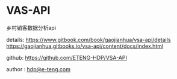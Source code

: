# VAS-API
乡村销客数据分析api

details:
https://www.gitbook.com/book/gaojianhua/vsa-api/details
https://gaojianhua.gitbooks.io/vsa-api/content/docs/index.html

github:
https://github.com/ETENG-HDP/VSA-API

author : 
hdp@e-teng.com
